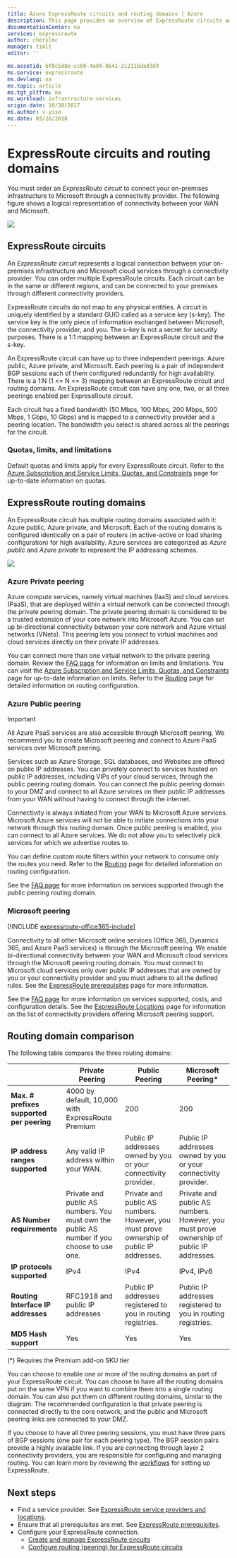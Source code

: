```yaml
---
title: Azure ExpressRoute circuits and routing domains | Azure
description: This page provides an overview of ExpressRoute circuits and the routing domains.
documentationCenter: na
services: expressroute
author: cherylmc
manager: timlt
editor: ''

ms.assetid: 6f0c5d8e-cc60-4a04-8641-2c211bda93d9
ms.service: expressroute
ms.devlang: na
ms.topic: article
ms.tgt_pltfrm: na
ms.workload: infrastructure-services
origin.date: 10/30/2017
ms.author: v-yiso
ms.date: 03/26/2018
---
```


# ExpressRoute circuits and routing domains
 You must order an *ExpressRoute circuit* to connect your on-premises infrastructure to Microsoft through a connectivity provider. The following figure shows a logical representation of connectivity between your WAN and Microsoft.

![](./media/expressroute-circuit-peerings/expressroute-basic.png)

## ExpressRoute circuits
An *ExpressRoute circuit* represents a logical connection between your on-premises infrastructure and Microsoft cloud services through a connectivity provider. You can order multiple ExpressRoute circuits. Each circuit can be in the same or different regions, and can be connected to your premises through different connectivity providers. 

ExpressRoute circuits do not map to any physical entities. A circuit is uniquely identified by a standard GUID called as a service key (s-key). The service key is the only piece of information exchanged between Microsoft, the connectivity provider, and you. The s-key is not a secret for security purposes. There is a 1:1 mapping between an ExpressRoute circuit and the s-key.

An ExpressRoute circuit can have up to three independent peerings: Azure public, Azure private, and Microsoft. Each peering is a pair of independent BGP sessions each of them configured redundantly for high availability. There is a 1:N (1 <= N <= 3) mapping between an ExpressRoute circuit and routing domains. An ExpressRoute circuit can have any one, two, or all three peerings enabled per ExpressRoute circuit.

Each circuit has a fixed bandwidth (50 Mbps, 100 Mbps, 200 Mbps, 500 Mbps, 1 Gbps, 10 Gbps) and is mapped to a connectivity provider and a peering location. The bandwidth you select is shared across all the peerings for the circuit. 

### Quotas, limits, and limitations
Default quotas and limits apply for every ExpressRoute circuit. Refer to the [Azure Subscription and Service Limits, Quotas, and Constraints](../azure-subscription-service-limits.md) page for up-to-date information on quotas.

## ExpressRoute routing domains

An ExpressRoute circuit has multiple routing domains associated with it: Azure public, Azure private, and Microsoft. Each of the routing domains is configured identically on a pair of routers (in active-active or load sharing configuration) for high availability. Azure services are categorized as *Azure public* and *Azure private* to represent the IP addressing schemes.

![](./media/expressroute-circuit-peerings/expressroute-peerings.png)

### Azure Private peering
Azure compute services, namely virtual machines (IaaS) and cloud services (PaaS), that are deployed within a virtual network can be connected through the private peering domain. The private peering domain is considered to be a trusted extension of your core network into Microsoft Azure. You can set up bi-directional connectivity between your core network and Azure virtual networks (VNets). This peering lets you connect to virtual machines and cloud services directly on their private IP addresses.  

You can connect more than one virtual network to the private peering domain. Review the [FAQ page](expressroute-faqs.md) for information on limits and limitations. You can visit the [Azure Subscription and Service Limits, Quotas, and Constraints](../azure-subscription-service-limits.md) page for up-to-date information on limits.  Refer to the [Routing](expressroute-routing.md) page for detailed information on routing configuration.

### Azure Public peering

> [!IMPORTANT]
> All Azure PaaS services are also accessible through Microsoft peering. We recommend you to create Microsoft peering and connect to Azure PaaS services over Microsoft peering.  
>   


Services such as Azure Storage, SQL databases, and Websites are offered on public IP addresses. You can privately connect to services hosted on public IP addresses, including VIPs of your cloud services, through the public peering routing domain. You can connect the public peering domain to your DMZ and connect to all Azure services on their public IP addresses from your WAN without having to connect through the internet. 

Connectivity is always initiated from your WAN to Microsoft Azure services. Microsoft Azure services will not be able to initiate connections into your network through this routing domain. Once public peering is enabled, you can connect to all Azure services. We do not allow you to selectively pick services for which we advertise routes to.

You can define custom route filters within your network to consume only the routes you need. Refer to the [Routing](expressroute-routing.md) page for detailed information on routing configuration. 

See the [FAQ page](expressroute-faqs.md) for more information on services supported through the public peering routing domain. 

### Microsoft peering
[!INCLUDE [expressroute-office365-include](../../includes/expressroute-office365-include.md)]

Connectivity to all other Microsoft online services (Office 365, Dynamics 365, and Azure PaaS services) is through the Microsoft peering. We enable bi-directional connectivity between your WAN and Microsoft cloud services through the Microsoft peering routing domain. You must connect to Microsoft cloud services only over public IP addresses that are owned by you or your connectivity provider and you must adhere to all the defined rules. See the [ExpressRoute prerequisites](expressroute-prerequisites.md) page for more information.

See the [FAQ page](expressroute-faqs.md) for more information on services supported, costs, and configuration details. See the [ExpressRoute Locations](expressroute-locations.md) page for information on the list of connectivity providers offering Microsoft peering support.

## Routing domain comparison
The following table compares the three routing domains:

|  | **Private Peering** | **Public Peering** | **Microsoft Peering*** |
| --- | --- | --- | --- |
| **Max. # prefixes supported per peering** |4000 by default, 10,000 with ExpressRoute Premium |200 |200 |
| **IP address ranges supported** |Any valid IP address within your WAN. |Public IP addresses owned by you or your connectivity provider. |Public IP addresses owned by you or your connectivity provider. |
| **AS Number requirements** |Private and public AS numbers. You must own the public AS number if you choose to use one. |Private and public AS numbers. However, you must prove ownership of public IP addresses. |Private and public AS numbers. However, you must prove ownership of public IP addresses. |
| **IP protocols supported**| IPv4 | IPv4 | IPv4, IPv6 |
| **Routing Interface IP addresses** |RFC1918 and public IP addresses |Public IP addresses registered to you in routing registries. |Public IP addresses registered to you in routing registries. |
| **MD5 Hash support** |Yes |Yes |Yes |

(*) Requires the Premium add-on SKU tier

You can choose to enable one or more of the routing domains as part of your ExpressRoute circuit. You can choose to have all the routing domains put on the same VPN if you want to combine them into a single routing domain. You can also put them on different routing domains, similar to the diagram. The recommended configuration is that private peering is connected directly to the core network, and the public and Microsoft peering links are connected to your DMZ.

If you choose to have all three peering sessions, you must have three pairs of BGP sessions (one pair for each peering type). The BGP session pairs provide a highly available link. If you are connecting through layer 2 connectivity providers, you are responsible for configuring and managing routing. You can learn more by reviewing the [workflows](expressroute-workflows.md) for setting up ExpressRoute.

## Next steps
* Find a service provider. See [ExpressRoute service providers and locations](expressroute-locations.md).
* Ensure that all prerequisites are met. See [ExpressRoute prerequisites](expressroute-prerequisites.md).
* Configure your ExpressRoute connection.
  * [Create and manage ExpressRoute circuits](expressroute-howto-circuit-portal-resource-manager.md)
  * [Configure routing (peering) for ExpressRoute circuits](expressroute-howto-routing-portal-resource-manager.md)


